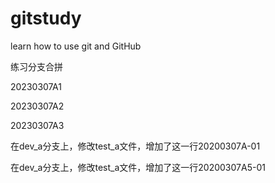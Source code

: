 # gitstudy

learn how to use git and GitHub

练习分支合拼

20230307A1

20230307A2

20230307A3

在dev_a分支上，修改test_a文件，增加了这一行20200307A-01

在dev_a分支上，修改test_a文件，增加了这一行20200307A5-01
